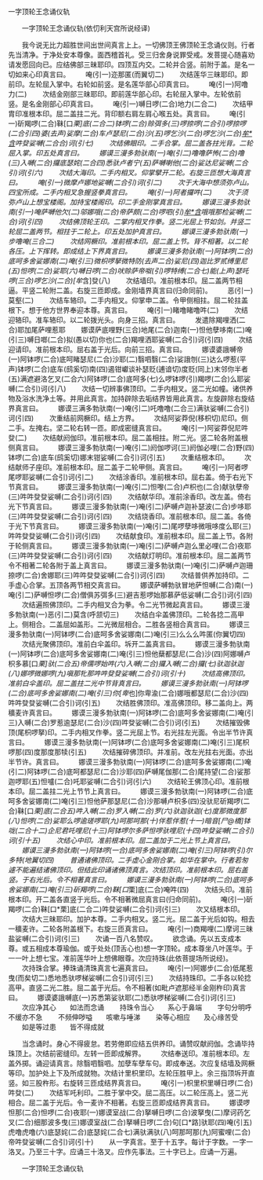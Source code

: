   一字顶轮王念诵仪轨
　　




　　一字顶轮王念诵仪轨(依忉利天宫所说经译)

　　我今说无比力超胜世间出世间真言上上。一切佛顶王佛顶轮王念诵仪则。行者先当清净。于净处安本尊像。面西稽首礼。受三归舍身说罪受戒。发菩提心随喜劝请发愿回向已。应结佛部三昧耶印。四顶互内交。二轮并合竖。前附于盖。是名一切如来心印真言曰。
　　唵(引一)迩那匿(而翼切二)
　　次结莲华三昧耶印。即前印。左轮屈入掌中。右轮如前竖。是名莲华部心印真言曰。
　　唵(引一)阿噜力(二)
　　次结金刚部三昧耶印。即前莲华部心印。右轮屈入掌中。左轮依前竖。是名金刚部心印真言曰。
　　唵(引一)嚩日啰(二合)地力(二合二)
　　次结甲胄印准根本印。屈二盖拄二光。背印额右肩左肩心喉五处。真言曰。
　　唵(引一)斫羯啰(二合)靺[口*栗]底(二合二)钵啰(二合)赊弭多(三)啰捺啰(二合引)啰捺啰(二合引四)婆(去声)娑摩(二合)车卢瑟尼(二合)沙(五)啰乞沙(二合)啰乞沙(二合)[牟*含](六)吽癹娑嚩(二合合)诃(引七)
　　次结佛眼印。二手合掌。屈二盖各拄光背。二轮屈入掌。印五处真言曰。
　　娜谟三漫多勃驮南(一)唵(引二)噜噜萨怖(二合)噜(三)入嚩(二合)攞底瑟姹(二合四)悉驮卢者宁(五)萨嚩喇他(二合)娑达尼娑嚩(二合引)诃(引六)
　　次结大海印。二手内相叉。仰掌擘开二轮。右旋三匝想大海真言曰。
　　唵(引一)微摩卢娜地娑嚩(二合引)诃(引二)
　　次于大海中想须弥卢山。四宝所成。二手内相叉急握竖拳真言曰。
　　唵(引一)阿者攞吽(二)
　　次于须弥卢山上想宝楼阁。加持宝楼阁印。印二手金刚掌真言曰。
　　娜谟三漫多勃驮南(引一)唵萨嚩他欠(二)邬娜哦(二合)帝萨颇(二合)啰呬(引)[牟*含](三)哦哦那检娑嚩(二合)诃(引四)
　　次结佛顶轮王印。二掌内相叉作拳。竖二光屈上节如剑。并竖二轮屈二盖两节。相拄于二轮上。印五处加护真言曰。
　　娜谟三漫多勃驮南(一)步噜唵(三合二)
　　次结网橛印。准前根本印。屈二盖上节。背不相著。以二轮各压。上下挥转。即成结上下界真言曰。
　　娜谟三漫多勃驮南(一)阿钵啰(二合)底呵多舍娑娜南(二)唵(引三)微枳啰拏微特防(去声二合)娑尼(四)迦比罗贰缚里尼(五)怛啰(二合)娑耶(六)嚩日啰(二合)吠赊萨帝呶(引)啰特缚(二合七)能(上声)瑟吒啰(三合)啰乞沙(二合)[牟*含]癹(八)
　　次结墙印。准前根本印。屈二盖两节相逼。平竖二轮附二盖。右旋三匝即成。金刚墙界真言曰(归命同前)。
　　恶(引一)莫壑(二)
　　次结车辂印。二手内相叉。仰掌申二盖。令甲侧相拄。屈二轮拄盖根下。想于他方世界奉迎本尊。真言曰。
　　唵(引一)睹噜睹噜吽(二)
　　次结迎辂印。准车辂印。以二轮拨光头。向身三招。真言曰。
　　发遣除羯哩洒(二合)耶加尾萨哩惹耶
　　娜谟萨底哩野(三合)地尾(二合)迦南(一)怛他孽哆南(二)唵(引三)嚩日啷(二合)拟(愚以切)你也(二合)羯哩洒耶娑嚩(二合引)诃(引四)
　　次结迎请印。准前根本印。屈右盖于光后。向前三招。真言曰。
　　娜谟婆誐嚩帝(一)阿钵啰(二合)底呵睹瑟尼(二合)沙耶(二)翳呬翳(二合)娑誐刎(三)达么啰惹(平声)钵啰(二合)底车(鸱奚切)南(四)遏钳巘谈补瑟贬(逋谙切)度贬(同上)末邻你半者(五)满遮避洛乞叉(二合六)阿钵啰(二合)底呵多(七)么啰钵啰(引)羯啰(二合)么耶娑嚩(二合引)诃(引八)
　　次结一切辨事佛顶印。二手内相叉。竖二光如幢。诸供养物及浴水洗净土等。并用此真言。加持辟除去垢结界皆用此真言。左旋辟除右旋结界真言曰。
　　娜谟三满多勃驮南(一)唵(引二)吒噜噜(二合三)满驮娑嚩(二合引)诃(引四)
　　次重结前网橛印。结上方界。
　　次结阿娑莽倪(移枳切)尼印。侧二手。左掩右。坚二轮右转一匝。即成密缝真言曰。
　　唵(引一)阿娑莽倪尼吽癹(二)
　　次结献阏伽印。准前根本印。屈二盖相拄。附二光。竖二轮各附盖根侧真言曰。
　　娜谟三漫多勃驮南(一)唵(引二)阏伽啰诃(三)阏伽必哩(二合)野(四)钵啰(二合)底车(鸱奚切)娜末钳娑嚩(二合引)诃(引五)
　　次重结根本印。
　　次结献师子座印。准前根本印。屈二盖于二轮甲侧。真言曰。
　　唵(引一)阿者啰尾啰耶娑嚩(二合引)诃(引二)
　　次结涂香印。准前根本印。屈右盖。倚于右光下节真言曰。
　　娜谟三漫多勃驮南(一)唵(引二)怛嚟(二合)卢枳也(二合)献驮孽帝(三)吽吽癹癹娑嚩(二合引)诃(引四)
　　次结献华印。准前涂香印。改左盖。倚右光下节真言曰。
　　娜谟三漫多勃驮南(一)唵(引二)萨嚩卢迦补瑟波(二合)步哆耶(三)吽吽癹癹娑嚩(二合引)诃(引四)
　　次结烧香印。准前根本印。屈二盖。各倚于光下节真言曰。
　　娜谟三漫多勃驮南(一)唵(引二)尾啰孽哆微哦哆度么耶(三)吽吽癹癹娑嚩(二合引)诃(引四)
　　次结献食印。准前根本印。屈二盖上节。各附于轮侧真言曰。
　　娜谟三漫多勃驮南(一)唵(引二)萨嚩卢迦么里必哩(二合)夜耶(三)吽吽癹癹娑嚩(二合引)诃(引四)
　　次结献灯明印。准前根本印。屈二盖两节令不相著二轮各附于盖上真言曰。
　　娜谟三漫多勃驮南(一)唵(引二)萨嚩卢迦珊捺啰(二合)舍娜耶(三)吽吽癹癹娑嚩(二合引)诃(引四)
　　次结普供养加持印。二手虚心合掌。五顶各两节相交真言曰。
　　娜谟萨嚩勃驮冒地萨怛嚩(二合)南(一)唵(引二)萨嚩怛啰(二合)僧俱苏弭多(三)避吉惹啰始那慕萨低娑嚩(二合引)诃(引四)
　　次结遍照佛顶印。二手内相叉合为拳。令二光节微起真言曰。
　　娜谟三漫多勃驮南(一)恶(引二)莫含(呼颔切三)
　　次结白伞盖佛顶印。二轮各捻二高甲上。侧相合。二盖屈如盖形。二光微屈相合。二胜各竖相合真言曰。
　　娜谟三漫多勃驮南(一)阿钵啰(二合)底呵多舍娑娜南(二)唵(引三)么么么吽匿(你翼切四)
　　次结光聚佛顶印。准前白伞盖印。坼开二盖真言曰。
　　娜谟三漫多勃驮南(一)阿钵啰(二合)底呵多舍娑娜南(二)唵(引三)怛他蘖都瑟尼(二合)沙(四)阿娜嚩卢枳多慕[口*栗]驮(二合五)帝儒啰始吽(六)入嚩(二合)攞入嚩(二合)攞(七)驮迦驮迦(八)娜啰微娜啰(九)嗔那牝那吽吽癹癹娑嚩(二合引)诃(引十)
　　次结高佛顶印。准前白伞盖印。屈二盖拄二光中节背真言曰。
　　娜谟三漫多勃驮南(一)阿钵啰(二合)底呵多舍娑娜南(二)唵(引三)你[卑*也]你卑渝(二合)娜哦都瑟尼(二合)沙(四)吽吽癹癹娑嚩(二合引)诃(引五)
　　次结胜佛顶印。准高佛顶印。移二盖向上。两穬麦许真言曰。
　　娜谟三漫多勃驮南(一)阿钵啰(二合)底呵多舍娑娜南(二)唵(引三)入嚩(二合)罗惹逾瑟尼(二合)沙(四)吽癹娑嚩(二合引)诃(引五)
　　次结摧毁佛顶(尾枳啰拏)印。二手内相叉作拳。竖二光屈上节。右光拄左光面。令出半节许真言曰。
　　娜谟三漫多勃驮南(一)阿钵啰(二合)底呵多舍娑娜南(二)唵(引三)尾枳啰那(四)度那度那犊(引五)
　　次结摧碎佛顶印。并准前。改左光拄右光面。亦出半节许。真言曰。
　　娜谟三漫多勃驮南(一)阿钵啰(二合)底呵多舍娑娜南(二)唵(引二)阿钵啰(二合)底呵都瑟尼(二合)沙耶(四)萨嚩尾伽那(二合)尾持望(二合)娑那迦啰耶(五)怛嚧(二合)吒耶娑嚩(二合引)诃(引六)
　　次结轮王佛顶心印。准前根本印。屈二盖拄二光上节节上真言曰。
　　娜谟三漫多勃驮南(一)阿钵啰(二合)底呵多舍娑娜南(二)唵(引三)怛他萨那瑟尼(二合)沙那嚩卢枳多(四)没驮尼斫羯啰(二合)靺[口*栗]底(二合五)吽入嚩(二合)罗入嚩(二合)罗(六)驮迦驮迦(七)度那微度那(八)怛啰(二合)娑耶么啰逾瑳啰耶(九)呵那呵那(十)伴惹伴惹(十一)暗音[尸@橋]钵咙(二合十二)企尼君吒哩尼(十三)阿钵啰尔多萨怛啰驮哩尼(十四)吽癹娑嚩(二合引)诃(引十五)
　　次结心中印。准前根本印。屈二盖加于二光上节上真言曰。
　　娜谟三漫多勃驮南(一)阿钵啰(一合)底呵多舍娑娜南(二)唵(引三)阿钵啰(引)尔多特(地翼切四)
　　普通诸佛顶印。二手虚心金刚合掌。如华在掌中。行者若匆遽不能遍结诸佛顶印。但结此印诵诸佛顶真言。次结顶印。准前根本印。屈右盖竖。于右光后。令不相著真言曰。
　　娜谟三漫多勃驮南(一)阿钵啰(二合)底呵多舍娑娜南(二)唵(引三)斫羯啰(二合)靺[口*栗]底(二合)唵吽(四)
　　次结头印。准前根本印。开二盖各直竖于光后。令不相著微屈真言曰(归命同前)。
　　唵(引一)斫羯啰(二合)靺[口*栗]底(二合二)吽癹娑嚩(二合引)诃(引三)
　　次又结根本印。
　　次结大三昧耶印。加护本尊。二手内相叉。竖二光。屈二盖于光后如钩。相去一穬麦许。二轮各附盖根下。右旋三匝真言曰。
　　唵(引一)商羯哩(二)摩诃三昧盐娑嚩(二合引)诃(引三)
　　次诵一百八名赞叹。
　　欲念诵。先以五支成本尊。或五相成本尊瑜伽。或于处处(顶舌心也)想一字顶轮。成本尊坐八叶莲华。于一一叶上想七宝。准前莲华叶上想佛眼尊。次应持珠(此依菩提场所说经)。
　　次持珠合掌。捧珠诵清珠真言七遍真言曰。
　　唵(引一)阿娜步(二合)低尾惹曳(而矣切二)悉地悉驮啰梯娑嚩(二合引)诃(引三)
　　次结持珠印。二手各以轮捻高甲。直竖二光二胜。屈二盖于光后。令不相著(如毗卢遮那经半金刚杵印)真言曰。
　　娜谟婆誐嚩底(一)苏悉第娑驮耶(二)悉驮啰梯娑嚩(二合引)诃(引三)
　　次应净其心　　如法而念诵
　　持珠令当心　　系心于鼻端
　　字句分明呼　　不缓亦不急
　　不频伸哕嗌　　咳嗽与唾涕
　　染等心相应　　及心缘苦受
　　如是等过患　　皆不得成就

　　当念诵时。身心不得疲怠。若劳倦即应结五供养印。诵赞叹献阏伽。念诵毕持珠顶上。次结前密缝印。左转一匝即成解界。
　　次结奉送印。准前根本印。左盖外掷。诵迎请真言。除翳呬翳呬。加孽车孽车句。即成奉送。次应复结墙及网橛等印。加护处上下及所成就物。次结计里枳里印。左轮压胜甲上。余三指顶坼开直竖。如三股杵形。右旋转三匝成结界真言曰。
　　唵(引一)枳里枳里嚩日啰(二合)吽癹(二)
　　次结军吒利印。二胜于掌中交。屈二高压。以二轮压高上。竖二光相合。屈二盖于光后。令一麦许不相著。右旋三匝即成结界真言曰。
　　娜谟啰怛那(二合)怛啰(二合)夜耶(一)娜谟室战(二合)拏嚩日啰(二合)波拏曳(二)摩诃药乞叉(二合)细那波多曳(三)娜谟室战(二合)拏嚩日啰(二合)句[口*路]驮耶(四)唵(引五)虎噜虎噜(六)底瑟姹(二合)底瑟姹(二合七)满驮满驮(八)呵那呵那(九)阿蜜哩(二合)帝吽癹娑嚩(二合引)诃(引十)
　　从一字真言。至于十五字。每计于字数。一字一洛叉。乃至三十字。应诵三十洛叉。应作先事法。三十字已上。应诵一万遍。

　　一字顶轮王念诵仪轨


